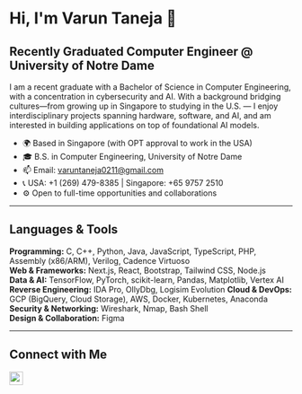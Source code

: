 # Hi, I'm **Varun Taneja** 👋

## Recently Graduated Computer Engineer @ University of Notre Dame

I am a recent graduate with a Bachelor of Science in Computer Engineering, with a concentration in cybersecurity and AI. With a background bridging cultures—from growing up in Singapore to studying in the U.S. — I enjoy interdisciplinary projects spanning hardware, software, and AI, and am interested in building applications on top of foundational AI models.

- 🌍 Based in Singapore (with OPT approval to work in the USA)
- 🎓 B.S. in Computer Engineering, University of Notre Dame
- 📫 Email: [varuntaneja0211@gmail.com](mailto:varuntaneja0211@gmail.com)
- 📞 USA: +1 (269) 479-8385 | Singapore: +65 9757 2510
- ⚙️ Open to full-time opportunities and collaborations

---

## Languages & Tools
**Programming:** C, C++, Python, Java, JavaScript, TypeScript, PHP, Assembly (x86/ARM), Verilog, Cadence Virtuoso  
**Web & Frameworks:** Next.js, React, Bootstrap, Tailwind CSS, Node.js  
**Data & AI:** TensorFlow, PyTorch, scikit-learn, Pandas, Matplotlib, Vertex AI  
**Reverse Engineering:** IDA Pro, OllyDbg, Logisim Evolution
**Cloud & DevOps:** GCP (BigQuery, Cloud Storage), AWS, Docker, Kubernetes, Anaconda  
**Security & Networking:** Wireshark, Nmap, Bash Shell  
**Design & Collaboration:** Figma

---

## Connect with Me

<p align="left">
  <a href="https://www.linkedin.com/in/varuntaneja"><img src="https://raw.githubusercontent.com/danielcranney/readme-generator/main/public/icons/socials/linkedin.svg" width="24"/></a>
</p>

